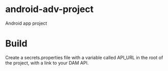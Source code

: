 # android-adv-project
Android app project

# Build
Create a secrets.properties file with a variable called API_URL in the root of the project,
with a link to your DAM API.
